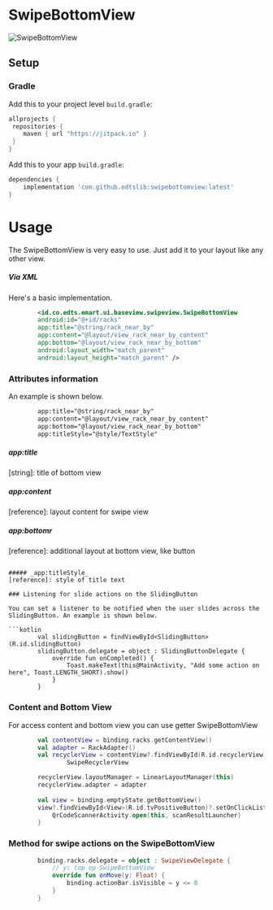 # SwipeBottomView

![SwipeBottomView](https://i.ibb.co/dg6cRNv/swipebottomview.jpg)
## Setup
### Gradle

Add this to your project level `build.gradle`:
```groovy
allprojects {
 repositories {
    maven { url "https://jitpack.io" }
 }
}
```
Add this to your app `build.gradle`:
```groovy
dependencies {
    implementation 'com.github.edtslib:swipebottomview:latest'
}
```
# Usage

The SwipeBottomView is very easy to use. Just add it to your layout like any other view.
##### Via XML

Here's a basic implementation.

```xml
        <id.co.edts.emart.ui.baseview.swipeview.SwipeBottomView
        android:id="@+id/racks"
        app:title="@string/rack_near_by"
        app:content="@layout/view_rack_near_by_content"
        app:bottom="@layout/view_rack_near_by_bottom"
        android:layout_width="match_parent"
        android:layout_height="match_parent" />
```
### Attributes information

An example is shown below.

```xml
        app:title="@string/rack_near_by"
        app:content="@layout/view_rack_near_by_content"
        app:bottom="@layout/view_rack_near_by_bottom"
        app:titleStyle="@style/TextStyle"
```

##### _app:title_
[string]: title of bottom view

##### _app:content_
[reference]: layout content for swipe view

##### _app:bottomr_
[reference]: additional layout at bottom view, like button
```

##### _app:titleStyle_
[reference]: style of title text

### Listening for slide actions on the SlidingButton

You can set a listener to be notified when the user slides across the SlidingButton. An example is shown below.

```kotlin
        val slidingButton = findViewById<SlidingButton>(R.id.slidingButton)
        slidingButton.delegate = object : SlidingButtonDelegate {
            override fun onCompleted() {
                Toast.makeText(this@MainActivity, "Add some action on here", Toast.LENGTH_SHORT).show()
            }
        }
```
### Content and Bottom View

For access content and bottom view you can use getter SwipeBottomView
```kotlin
        val contentView = binding.racks.getContentView()
        val adapter = RackAdapter()
        val recyclerView = contentView?.findViewById(R.id.recyclerView) as
                SwipeRecyclerView

        recyclerView.layoutManager = LinearLayoutManager(this)
        recyclerView.adapter = adapter
        
        val view = binding.emptyState.getBottomView()
        view?.findViewById<View>(R.id.tvPositiveButton)?.setOnClickListener {
            QrCodeScannerActivity.open(this, scanResultLauncher)
        }
```

### Method for swipe actions on the SwipeBottomView

```kotlin
        binding.racks.delegate = object : SwipeViewDelegate {
            // y: top op SwipeBottomView
            override fun onMove(y: Float) {
                binding.actionBar.isVisible = y <= 0
            }
        }
```





